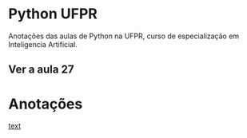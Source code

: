 # Python UFPR

Anotações das aulas de Python na UFPR, curso de especialização em Inteligencia Artificial.


## Ver a aula 27

# Anotações

[text](https://www.kaggle.com/datasets)